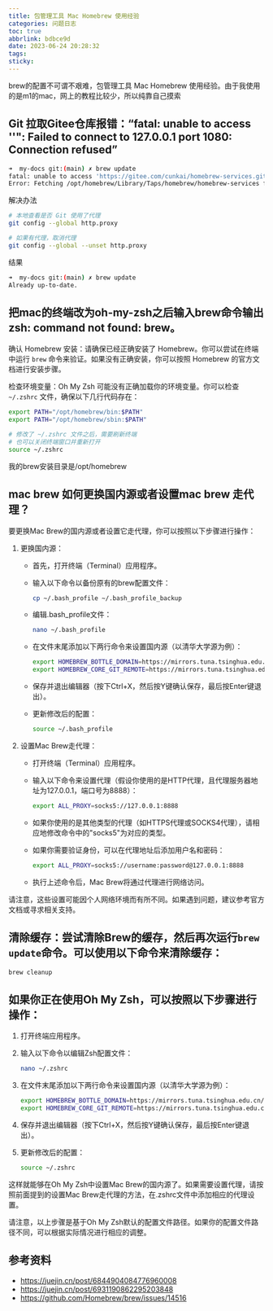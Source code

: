 ```yaml
---
title: 包管理工具 Mac Homebrew 使用经验
categories: 问题日志
toc: true
abbrlink: bdbce9d
date: 2023-06-24 20:28:32
tags:
sticky:
---
```


brew的配置不可谓不艰难，包管理工具 Mac Homebrew 使用经验。由于我使用的是m1的mac，网上的教程比较少，所以纯靠自己摸索

<!-- more -->

## Git 拉取Gitee仓库报错：“fatal: unable to access ''": Failed to connect to 127.0.0.1 port 1080: Connection refused”

```bash
➜  my-docs git:(main) ✗ brew update
fatal: unable to access 'https://gitee.com/cunkai/homebrew-services.git/': Unsupported proxy syntax in '<127.0.0.1>:<7890>'
Error: Fetching /opt/homebrew/Library/Taps/homebrew/homebrew-services failed!
```

解决办法

```bash
# 本地查看是否 Git 使用了代理
git config --global http.proxy

# 如果有代理，取消代理
git config --global --unset http.proxy
```

结果
```bash
➜  my-docs git:(main) ✗ brew update
Already up-to-date.
```

## 把mac的终端改为oh-my-zsh之后输入brew命令输出zsh: command not found: brew。

确认 Homebrew 安装：请确保已经正确安装了 Homebrew。你可以尝试在终端中运行 `brew` 命令来验证。如果没有正确安装，你可以按照 Homebrew 的官方文档进行安装步骤。

检查环境变量：Oh My Zsh 可能没有正确加载你的环境变量。你可以检查 `~/.zshrc` 文件，确保以下几行代码存在：
```bash
export PATH="/opt/homebrew/bin:$PATH"
export PATH="/opt/homebrew/sbin:$PATH"

# 修改了 ~/.zshrc 文件之后，需要刷新终端
# 也可以关闭终端窗口并重新打开
source ~/.zshrc
```

我的brew安装目录是/opt/homebrew

## mac brew 如何更换国内源或者设置mac brew 走代理？

要更换Mac Brew的国内源或者设置它走代理，你可以按照以下步骤进行操作：

1. 更换国内源：

   - 首先，打开终端（Terminal）应用程序。

   - 输入以下命令以备份原有的brew配置文件：

     ```bash
     cp ~/.bash_profile ~/.bash_profile_backup
     ```

   - 编辑.bash_profile文件：

     ```bash
     nano ~/.bash_profile
     ```

   - 在文件末尾添加以下两行命令来设置国内源（以清华大学源为例）：

     ```bash
     export HOMEBREW_BOTTLE_DOMAIN=https://mirrors.tuna.tsinghua.edu.cn/homebrew-bottles
     export HOMEBREW_CORE_GIT_REMOTE=https://mirrors.tuna.tsinghua.edu.cn/git/homebrew/homebrew-core.git
     ```

   - 保存并退出编辑器（按下Ctrl+X，然后按Y键确认保存，最后按Enter键退出）。

   - 更新修改后的配置：

     ```bash
     source ~/.bash_profile
     ```

2. 设置Mac Brew走代理：

   - 打开终端（Terminal）应用程序。

   - 输入以下命令来设置代理（假设你使用的是HTTP代理，且代理服务器地址为127.0.0.1，端口号为8888）：

     ```bash
     export ALL_PROXY=socks5://127.0.0.1:8888
     ```

   - 如果你使用的是其他类型的代理（如HTTPS代理或SOCKS4代理），请相应地修改命令中的"socks5"为对应的类型。

   - 如果你需要验证身份，可以在代理地址后添加用户名和密码：

     ```bash
     export ALL_PROXY=socks5://username:password@127.0.0.1:8888
     ```

   - 执行上述命令后，Mac Brew将通过代理进行网络访问。

请注意，这些设置可能因个人网络环境而有所不同。如果遇到问题，建议参考官方文档或寻求相关支持。

## 清除缓存：尝试清除Brew的缓存，然后再次运行`brew update`命令。可以使用以下命令来清除缓存：

```bash
brew cleanup
```

## 如果你正在使用Oh My Zsh，可以按照以下步骤进行操作：

1. 打开终端应用程序。

2. 输入以下命令以编辑Zsh配置文件：

   ```bash
   nano ~/.zshrc
   ```

3. 在文件末尾添加以下两行命令来设置国内源（以清华大学源为例）：

   ```bash
   export HOMEBREW_BOTTLE_DOMAIN=https://mirrors.tuna.tsinghua.edu.cn/homebrew-bottles
   export HOMEBREW_CORE_GIT_REMOTE=https://mirrors.tuna.tsinghua.edu.cn/git/homebrew/homebrew-core.git
   ```

4. 保存并退出编辑器（按下Ctrl+X，然后按Y键确认保存，最后按Enter键退出）。

5. 更新修改后的配置：

   ```bash
   source ~/.zshrc
   ```

这样就能够在Oh My Zsh中设置Mac Brew的国内源了。如果需要设置代理，请按照前面提到的设置Mac Brew走代理的方法，在.zshrc文件中添加相应的代理设置。

请注意，以上步骤是基于Oh My Zsh默认的配置文件路径。如果你的配置文件路径不同，可以根据实际情况进行相应的调整。

## 参考资料
- https://juejin.cn/post/6844904084776960008
- https://juejin.cn/post/6931190862295203848
- https://github.com/Homebrew/brew/issues/14516